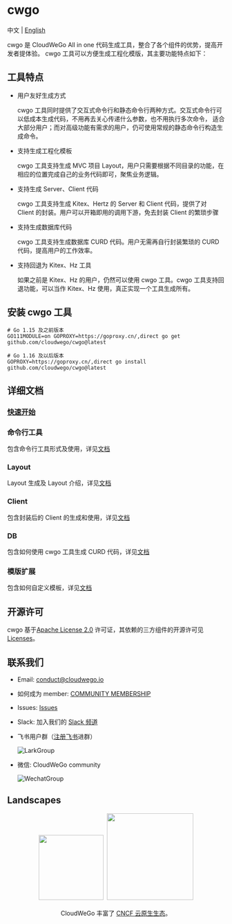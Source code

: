 # cwgo 

中文 | [English](./README_EN.md)

cwgo 是 CloudWeGo All in one 代码生成工具，整合了各个组件的优势，提高开发者提体验。
cwgo 工具可以方便生成工程化模版，其主要功能特点如下：

## 工具特点
- 用户友好生成方式

  cwgo 工具同时提供了交互式命令行和静态命令行两种方式。交互式命令行可以低成本生成代码，不用再去关心传递什么参数，也不用执行多次命令，
适合大部分用户；而对高级功能有需求的用户，仍可使用常规的静态命令行构造生成命令。
- 支持生成工程化模板

  cwgo 工具支持生成 MVC 项目 Layout，用户只需要根据不同目录的功能，在相应的位置完成自己的业务代码即可，聚焦业务逻辑。
- 支持生成 Server、Client 代码

  cwgo 工具支持生成 Kitex、Hertz 的 Server 和 Client 代码，提供了对 Client 的封装。用户可以开箱即用的调用下游，免去封装 Client 的繁琐步骤
- 支持生成数据库代码

  cwgo 工具支持生成数据库 CURD 代码。用户无需再自行封装繁琐的 CURD 代码，提高用户的工作效率。
- 支持回退为 Kitex、Hz 工具

  如果之前是 Kitex、Hz 的用户，仍然可以使用 cwgo 工具。cwgo 工具支持回退功能，可以当作 Kitex、Hz 使用，真正实现一个工具生成所有。

## 安装 cwgo 工具
```
# Go 1.15 及之前版本
GO111MODULE=on GOPROXY=https://goproxy.cn/,direct go get github.com/cloudwego/cwgo@latest

# Go 1.16 及以后版本
GOPROXY=https://goproxy.cn/,direct go install github.com/cloudwego/cwgo@latest
```

## 详细文档
### [快速开始](./docs/tutorial.md)
### 命令行工具
包含命令行工具形式及使用，详见[文档](./docs/terminal.md)
### Layout
Layout 生成及 Layout 介绍，详见[文档](./docs/layout.md)
### Client
包含封装后的 Client 的生成和使用，详见[文档](./docs/client.md)
### DB
包含如何使用 cwgo 工具生成 CURD 代码，详见[文档](./docs/db.md)
### 模版扩展
包含如何自定义模板，详见[文档](./docs/template.md)


## 开源许可

cwgo 基于[Apache License 2.0](https://github.com/cloudwego/cwgo/blob/main/LICENSE) 许可证，其依赖的三方组件的开源许可见 [Licenses](https://github.com/cloudwego/cwgo/blob/main/licenses)。

## 联系我们
- Email: conduct@cloudwego.io
- 如何成为 member: [COMMUNITY MEMBERSHIP](https://github.com/cloudwego/community/blob/main/COMMUNITY_MEMBERSHIP.md)
- Issues: [Issues](https://github.com/cloudwego/cwgo/issues)
- Slack: 加入我们的 [Slack 频道](https://join.slack.com/t/cloudwego/shared_invite/zt-tmcbzewn-UjXMF3ZQsPhl7W3tEDZboA)
- 飞书用户群（[注册飞书](https://www.larksuite.com/zh_cn/download)进群）

  ![LarkGroup](images/lark_group_cn.png)
- 微信: CloudWeGo community

  ![WechatGroup](images/wechat_group_cn.png)

## Landscapes

<p align="center">
<img src="https://landscape.cncf.io/images/left-logo.svg" width="150"/>&nbsp;&nbsp;<img src="https://landscape.cncf.io/images/right-logo.svg" width="200"/>
<br/><br/>
CloudWeGo 丰富了 <a href="https://landscape.cncf.io/">CNCF 云原生生态</a>。
</p>
